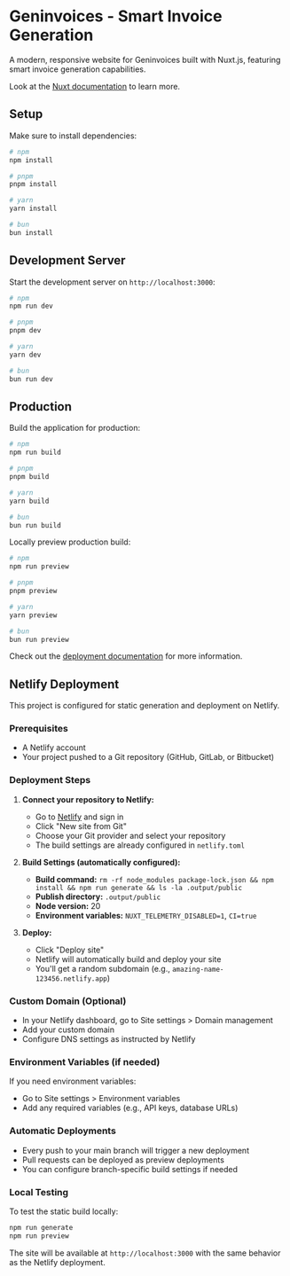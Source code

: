 # Geninvoices - Smart Invoice Generation

A modern, responsive website for Geninvoices built with Nuxt.js, featuring smart invoice generation capabilities.

Look at the [Nuxt documentation](https://nuxt.com/docs/getting-started/introduction) to learn more.

## Setup

Make sure to install dependencies:

```bash
# npm
npm install

# pnpm
pnpm install

# yarn
yarn install

# bun
bun install
```

## Development Server

Start the development server on `http://localhost:3000`:

```bash
# npm
npm run dev

# pnpm
pnpm dev

# yarn
yarn dev

# bun
bun run dev
```

## Production

Build the application for production:

```bash
# npm
npm run build

# pnpm
pnpm build

# yarn
yarn build

# bun
bun run build
```

Locally preview production build:

```bash
# npm
npm run preview

# pnpm
pnpm preview

# yarn
yarn preview

# bun
bun run preview
```

Check out the [deployment documentation](https://nuxt.com/docs/getting-started/deployment) for more information.

## Netlify Deployment

This project is configured for static generation and deployment on Netlify.

### Prerequisites
- A Netlify account
- Your project pushed to a Git repository (GitHub, GitLab, or Bitbucket)

### Deployment Steps

1. **Connect your repository to Netlify:**
   - Go to [Netlify](https://netlify.com) and sign in
   - Click "New site from Git"
   - Choose your Git provider and select your repository
   - The build settings are already configured in `netlify.toml`

2. **Build Settings (automatically configured):**
   - **Build command:** `rm -rf node_modules package-lock.json && npm install && npm run generate && ls -la .output/public`
   - **Publish directory:** `.output/public`
   - **Node version:** 20
   - **Environment variables:** `NUXT_TELEMETRY_DISABLED=1`, `CI=true`

3. **Deploy:**
   - Click "Deploy site"
   - Netlify will automatically build and deploy your site
   - You'll get a random subdomain (e.g., `amazing-name-123456.netlify.app`)

### Custom Domain (Optional)
- In your Netlify dashboard, go to Site settings > Domain management
- Add your custom domain
- Configure DNS settings as instructed by Netlify

### Environment Variables (if needed)
If you need environment variables:
- Go to Site settings > Environment variables
- Add any required variables (e.g., API keys, database URLs)

### Automatic Deployments
- Every push to your main branch will trigger a new deployment
- Pull requests can be deployed as preview deployments
- You can configure branch-specific build settings if needed

### Local Testing
To test the static build locally:
```bash
npm run generate
npm run preview
```

The site will be available at `http://localhost:3000` with the same behavior as the Netlify deployment.
